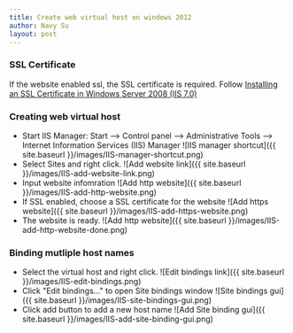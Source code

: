 ```yaml
---
title: Create web virtual host on windows 2012
author: Navy Su
layout: post
---
```

### SSL Certificate
If the website enabled ssl, the SSL certificate is required. Follow [Installing an SSL Certificate in Windows Server 2008 (IIS 7.0)
](https://www.sslshopper.com/article-installing-an-ssl-certificate-in-windows-server-2008-iis-7.0.html)

### Creating web virtual host
* Start IIS Manager: Start --> Control panel --> Administrative Tools --> Internet Information Services (IIS) Manager
![IIS manager shortcut]({{ site.baseurl }}/images/IIS-manager-shortcut.png)
* Select Sites and right click. 
![Add website link]({{ site.baseurl }}/images/IIS-add-website-link.png)
* Input website infomration
![Add http website]({{ site.baseurl }}/images/IIS-add-http-website.png)
* If SSL enabled, choose a SSL certificate for the website 
![Add https website]({{ site.baseurl }}/images/IIS-add-https-website.png)
* The website is ready.
![Add http website]({{ site.baseurl }}/images/IIS-add-http-website-done.png)

### Binding mutliple host names
* Select the virtual host and right click.
![Edit bindings link]({{ site.baseurl }}/images/IIS-edit-bindings.png)
* Click "Edit bindings..." to open Site bindings window 
![Site bindings gui]({{ site.baseurl }}/images/IIS-site-bindings-gui.png)
* Click add button to add a new host name
![Add Site binding gui]({{ site.baseurl }}/images/IIS-add-site-binding-gui.png)

